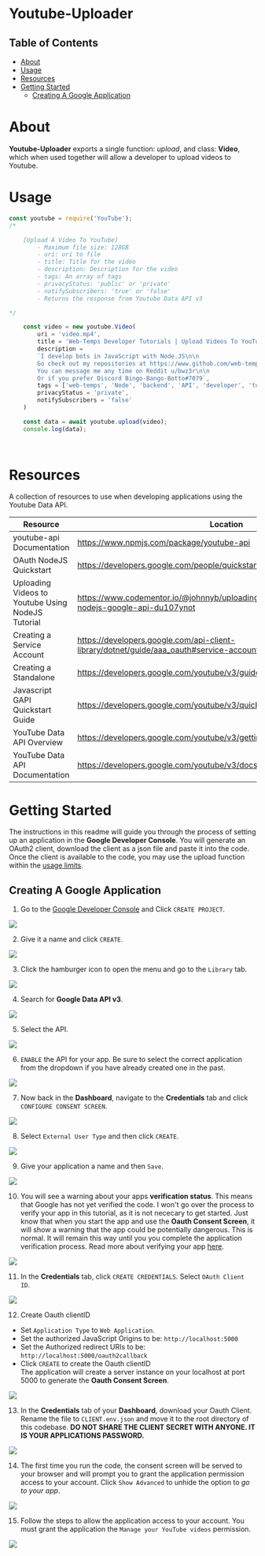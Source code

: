 # Youtube-Uploader

## Table of Contents

- [About](#about)
- [Usage](#usage)
- [Resources](#resources)
- [Getting Started](#getting_started)
    - [Creating A Google Application](#create_app)


# About <a name = "about"></a>

__Youtube-Uploader__ exports a single function: *upload*, and class: __Video__, which when used together will allow a developer to upload videos to Youtube.

# Usage <a name="usage"></a>


```javascript
const youtube = require('YouTube');
/* 

    [Upload A Video To YouTube]
        - Maximum file size: 128GB
        - uri: uri to file
        - title: Title for the video
        - description: Description for the video
        - tags: An array of tags
        - privacyStatus: 'public' or 'private'
        - notifySubscribers: 'true' or 'false'
        - Returns the response from Youtube Data API v3

*/

    const video = new youtube.Video(
        uri = 'video.mp4',
        title = 'Web-Temps Developer Tutorials | Upload Videos To YouTube Using Node.JS',
        description =
        `I develop bots in JavaScript with Node.JS\n\n
        Go check out my repositories at https://www.github.com/web-temps\n\n
        You can message me any time on Reddit u/bwz3r\n\n
        Or if you prefer Discord Bingo-Bango-Botto#7079`,
        tags = ['web-temps', 'Node', 'backend', 'API', 'developer', 'tutorial'],
        privacyStatus = 'private',
        notifySubscribers = 'false'
    )

    const data = await youtube.upload(video);
    console.log(data);

    
```


# Resources <a name="resources"></a>

A collection of resources to use when developing applications using the Youtube Data API.


Resource | Location
------------ | -------------
youtube-api Documentation | https://www.npmjs.com/package/youtube-api
OAuth NodeJS Quickstart | https://developers.google.com/people/quickstart/nodejs
Uploading Videos to Youtube Using NodeJS Tutorial | https://www.codementor.io/@johnnyb/uploading-videos-to-youtube-with-nodejs-google-api-du107ynot
Creating a Service Account | https://developers.google.com/api-client-library/dotnet/guide/aaa_oauth#service-account
Creating a Standalone | https://developers.google.com/youtube/v3/guides/moving_to_oauth#standalone
Javascript GAPI Quickstart Guide | https://developers.google.com/youtube/v3/quickstart/js
YouTube Data API Overview| https://developers.google.com/youtube/v3/getting-started
YouTube Data API Documentation | https://developers.google.com/youtube/v3/docs/

# Getting Started <a name = "getting_started"></a>


The instructions in this readme will guide you through the process of setting up an application in the __Google Developer Console__. You will generate an OAuth2 client, download the client as a json file and paste it into the code. Once the client is available to the code, you may use the upload function within the [usage limits](https://developers.google.com/youtube/v3/determine_quota_cost).


## Creating A Google Application <a name = "create_app"></a>



1. Go to the [Google Developer Console](https://console.developers.google.com/project) and Click `CREATE PROJECT`.
<img src="https://i.imgur.com/9gBypeJ.png"/>

2. Give it a name and click `CREATE`.
<img src="https://imgur.com/SuSoOsi.png"/>

3. Click the hamburger icon to open the menu and go to the `Library` tab.
<img src="https://imgur.com/GIALifM.png"/>

4. Search for __Google Data API v3__.
<img src="https://imgur.com/SOrDtJK.png"/>

5. Select the API.
<img src="https://imgur.com/iGLCqeO.png"/>

6. `ENABLE` the API for your app. Be sure to select the correct application from the dropdown if you have already created one in the past.
<img src="https://imgur.com/4VCwvVV.png"/>

7. Now back in the __Dashboard__, navigate to the __Credentials__ tab and click `CONFIGURE CONSENT SCREEN`. 
<img src="https://imgur.com/6eC0eHk.png"/>

8. Select `External User Type` and then click `CREATE`. 
<img src="https://imgur.com/oXXXNfI.png"/>

9. Give your application a name and then `Save`. 
<img src="https://imgur.com/cjk4sj5.png"/>

10. You will see a warning about your apps __verification status__. This means that Google has not yet verified the code. I won't go over the process to verify your app in this tutorial, as it is not nececary to get started. Just know that when you start the app and use the __Oauth Consent Screen__, it will show a warning that the app could be potentially dangerous. This is normal. It will remain this way until you you complete the application verification process. Read more about verifying your app [here](https://developers.google.com/apps-script/guides/client-verification).
<img src="https://imgur.com/KvNNwXb.png"/>


11. In the __Credentials__ tab, click `CREATE CREDENTIALS`. Select `OAuth Client ID`.
<img src="https://imgur.com/Bv7P6y4.png"/>

12. Create Oauth clientID
- Set `Application Type` to `Web Application`.
- Set the authorized JavaScript Origins to be: `http://localhost:5000`
- Set the Authorized redirect URIs to be: `http://localhost:5000/oauth2callback`
- Click `CREATE` to create the Oauth clientID\
The application will create a server instance on your localhost at port 5000 to generate the __Oauth Consent Screen__.
<img src="https://imgur.com/kEHxP9e.png"/>

13. In the __Credentials__ tab of your __Dashboard__, download your Oauth Client. Rename the file to `CLIENT.env.json` and move it to the root directory of this codebase.
__DO NOT SHARE THE CLIENT SECRET WITH ANYONE. IT IS YOUR APPLICATIONS PASSWORD.__ 
<img src="https://imgur.com/upgyYzI.png"/>


14. The first time you run the code, the consent screen will be served to your browser and will prompt you to grant the application permission access to your account. Click `Show Advanced` to unhide the option to *go to your app*.
<img src="https://imgur.com/QJqxzmA.png"/>

15. Follow the steps to allow the application access to your account. You must grant the application the `Manage your YouTube videos` permission.
<img src="https://imgur.com/SvUtyEk.png"/>

